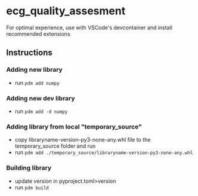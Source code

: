 # ecg_quality_assesment

For optimal experience, use with VSCode's devcontainer and install recommended extensions

## Instructions

### Adding new library
- run `pdm add numpy`

### Adding new dev library
- run `pdm add -d numpy`

### Adding library from local "temporary_source"
- copy libraryname-version-py3-none-any.whl file to the temporary_source folder and run
- run `pdm add ./temporary_source/libraryname-version-py3-none-any.whl`

### Building library
- update version in pyproject.toml>version
- run `pdm build`
